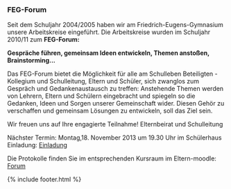 ---
---

### FEG-Forum

Seit dem Schuljahr 2004/2005 haben wir am Friedrich-Eugens-Gymnasium  unsere Arbeitskreise eingeführt.
Die Arbeitskreise wurden im  Schuljahr 2010/11 zum **FEG-Forum:**

**Gespräche führen, gemeinsam Ideen entwickeln, Themen anstoßen, Brainstorming...**

Das FEG-Forum bietet die Möglichkeit für alle am Schulleben Beteiligten - Kollegium und Schulleitung, Eltern und Schüler, sich zwanglos zum Gespräch und Gedankenaustausch zu treffen:
Anstehende Themen werden von Lehrern, Eltern
und Schülern eingebracht und spiegeln so die Gedanken, Ideen und Sorgen unserer Gemeinschaft wider. Diesen Gehör zu verschaffen und gemeinsam Lösungen zu entwickeln, soll das Ziel sein. 

Wir freuen uns auf Ihre engagierte Teilnahme!
Elternbeirat und Schulleitung 

Nächster Termin: Montag,18. November 2013 um 19.30 Uhr im Schülerhaus
Einladung: [<i class="fa fa-cloud-download"></i> Einladung](http://www.feg-stuttgart.de/downloads/20131118_EinladungForum.pdff)

Die Protokolle finden Sie im entsprechenden Kursraum im Eltern-moodle: [<i class="fa fa-external-link"></i> Forum](https://eltern-moodle.feg-stuttgart.de/moodle/course/view.php?id=4)

{% include footer.html %}
